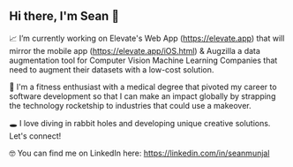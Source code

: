 ## Hi there, I'm Sean 👋

📈 I’m currently working on Elevate's Web App (https://elevate.app) that will mirror the mobile app (https://elevate.app/iOS.html) & Augzilla a data augmentation tool for Computer Vision Machine Learning Companies that need to augment their datasets with a low-cost solution.

🚀 I'm a fitness enthusiast with a medical degree that pivoted my career to software development so that I can make an impact globally by strapping the technology rocketship to industries that could use a makeover.

🕳 I love diving in rabbit holes and developing unique creative solutions. Let's connect!

🤓 You can find me on LinkedIn here: https://linkedin.com/in/seanmunjal

